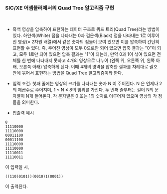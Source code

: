### SIC/XE 어셈블러에서의 Quad Tree 알고리즘 구현  

<br> 

+ 흑백 영상을 압축하여 표현하는 데이터 구조로 쿼드 트리(Quad Tree)라는 방법이
있다. 하얀색(White) 점을 나타내는 0과 검은색(Black) 점을 나타내는 1로 이루어진 영상(=
2차원 배열)에서 같은 숫자의 점들이 모여 있으면 이를 압축하여 간단히 표현할 수 있다. 즉,
주어진 영상이 모두 0으로만 되어 있으면 압축 결과는 "0"이 되고, 모두 1로만 되어 있으면
압축 결과는 "1"이 되는데, 만약 0과 1이 섞여 있으면 전체를 한 번에 나타내지 못하고 4개의
영상으로 나누어 (왼쪽 위, 오른쪽 위, 왼쪽 아래, 오른쪽 아래) 압축하게 된다. 이때 4개의
영역을 압축한 결과를 차례대로 괄호 안에 묶어서 표현하는 방법을 Quad Tree 알고리즘이라
한다.  

+ 입력 조건: 첫째 줄에는 영상의 크기를 나타내는 숫자 N 이 주어진다. N 은 언제나 2의
제곱수로 주어지며, 1 ≤ N ≤ 8의 범위를 가진다. 두 번째 줄부터는 길이 N의 문자열이 N개
들어온다. 각 문자열은 0 또는 1의 숫자로 이루어져 있으며 영상의 각 점들을 의미한다.  

+ 입출력 예시
```
8
11110000
11110000
00011100
00011100
11110000
11110000
11110011
11110011
```
이 입력일 시, 
```
((110(0101))(0010)1(0001)) 
```
이 출력된다.  
